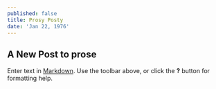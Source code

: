 ```yaml
---
published: false
title: Prosy Posty
date: 'Jan 22, 1976'
---
```

## A New Post to prose

Enter text in [Markdown](http://daringfireball.net/projects/markdown/). Use the toolbar above, or click the **?** button for formatting help.
